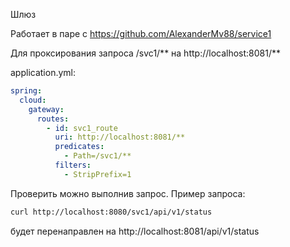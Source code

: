 Шлюз

Работает в паре с https://github.com/AlexanderMv88/service1

Для проксирования запроса /svc1/** на http://localhost:8081/**

application.yml:
```yml
spring:
  cloud:
    gateway:
      routes:
        - id: svc1_route
          uri: http://localhost:8081/**
          predicates:
            - Path=/svc1/**
          filters:
            - StripPrefix=1
```
Проверить можно выполнив запрос. Пример запроса:
```bash
curl http://localhost:8080/svc1/api/v1/status
```
будет перенаправлен на http://localhost:8081/api/v1/status



